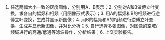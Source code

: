1.	任选两幅大小一致的灰度图像，分别用A、B表示；2.	分别对A和B做傅立叶变换，求各自的幅频和相频（用图像形式表示）；3.	用A的幅频和B的相频进行逆傅立叶变换，生成并显示新图像；4.	用B的幅频和A的相频进行逆傅立叶变换，生成并显示新图像，并对比分析；5.	自行选择多张图像，对图像的空域/频域进行的高通/低通等滤波操作，分析结果；6.	上交实验报告。